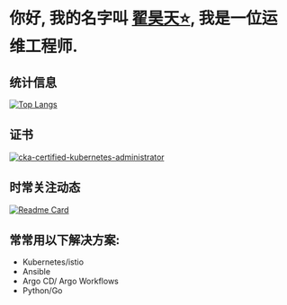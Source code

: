 # 你好,  我的名字叫 [翟昊天⭐](https://github.com/Zhaikuku?tab=stars), 我是一位运维工程师.
## 统计信息
[![Top Langs](https://github-readme-stats.vercel.app/api/top-langs/?username=Zhaikuku&layout=compact)](https://github.com/anuraghazra/github-readme-stats) 
## 证书
[![cka-certified-kubernetes-administrator](https://user-images.githubusercontent.com/4213435/183928214-d775ab88-2034-47b5-beba-2ec083462629.png)](https://www.credly.com/badges/c873f78e-5c00-490a-89c4-064fd39378cf/public_url)
## 时常关注动态
[![Readme Card](https://github-readme-stats.vercel.app/api/pin/?username=akuity&repo=awesome-argo)](https://github.com/akuity/awesome-argo)
## 常常用以下解决方案:
- Kubernetes/istio
- Ansible
- Argo CD/ Argo Workflows
- Python/Go
